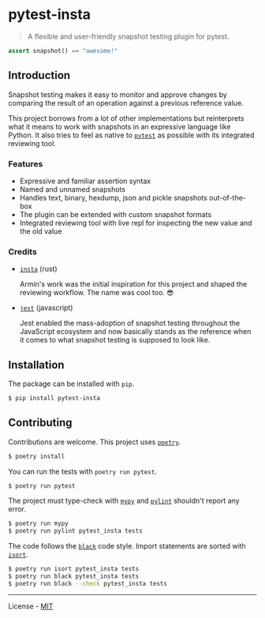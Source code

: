 # pytest-insta

> A flexible and user-friendly snapshot testing plugin for pytest.

```python
assert snapshot() == "awesome!"
```

## Introduction

Snapshot testing makes it easy to monitor and approve changes by comparing the result of an operation against a previous reference value.

This project borrows from a lot of other implementations but reinterprets what it means to work with snapshots in an expressive language like Python. It also tries to feel as native to [`pytest`](https://docs.pytest.org/en/stable/) as possible with its integrated reviewing tool.

### Features

- Expressive and familiar assertion syntax
- Named and unnamed snapshots
- Handles text, binary, hexdump, json and pickle snapshots out-of-the-box
- The plugin can be extended with custom snapshot formats
- Integrated reviewing tool with live repl for inspecting the new value and the old value

### Credits

- [`insta`](https://github.com/mitsuhiko/insta) (rust)

  Armin's work was the initial inspiration for this project and shaped the reviewing workflow. The name was cool too. 😎

- [`jest`](https://jestjs.io/docs/en/snapshot-testing) (javascript)

  Jest enabled the mass-adoption of snapshot testing throughout the JavaScript ecosystem and now basically stands as the reference when it comes to what snapshot testing is supposed to look like.

## Installation

The package can be installed with `pip`.

```bash
$ pip install pytest-insta
```

## Contributing

Contributions are welcome. This project uses [`poetry`](https://python-poetry.org).

```bash
$ poetry install
```

You can run the tests with `poetry run pytest`.

```bash
$ poetry run pytest
```

The project must type-check with [`mypy`](http://mypy-lang.org) and [`pylint`](https://www.pylint.org) shouldn't report any error.

```bash
$ poetry run mypy
$ poetry run pylint pytest_insta tests
```

The code follows the [`black`](https://github.com/psf/black) code style. Import statements are sorted with [`isort`](https://pycqa.github.io/isort/).

```bash
$ poetry run isort pytest_insta tests
$ poetry run black pytest_insta tests
$ poetry run black --check pytest_insta tests
```

---

License - [MIT](https://github.com/vberlier/pytest-insta/blob/master/LICENSE)
